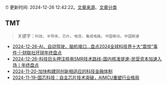 :alarm_clock: 更新时间: 2024-12-26 12:42:22。[文章来源](/README.md)、[文章分类](/TAGS.md)

## TMT


> 关键字：`科技`、`半导体`、`芯片`、`电信`、`集成电路`、`中国移动`、`中国联通`



- [2024-12-26-AI、自动驾驶、脑机接口…盘点2024全球科技界十大“震惊”事件-|-财联社环球年终盘点](https://www.cls.cn/detail/1899273) 
- [2024-12-26-科技巨头押注核电SMR技术路线-国内核准提速-民营资本加速入场丨年终盘点](https://www.cls.cn/detail/1900677) 
- [2024-11-20-加快构建同创新相适应的科技金融体制](https://xueqiu.com/9193403816/313561745) 
- [2024-11-19-国芯科技：自主芯片技术突破，AIMCU重塑行业格局](https://xueqiu.com/8151841495/313402043) 
